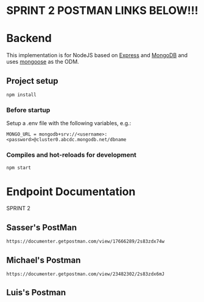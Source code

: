# SPRINT 2 POSTMAN LINKS BELOW!!!
# Backend

This implementation is for NodeJS based on [Express](https://expressjs.com/) and [MongoDB](https://www.mongodb.com/) and uses [mongoose](https://mongoosejs.com/) as the ODM.

## Project setup
```
npm install
```

### Before startup 
Setup a .env file with the following variables, e.g.:

```
MONGO_URL = mongodb+srv://<username>:<password>@cluster0.abcdc.mongodb.net/dbname
```

### Compiles and hot-reloads for development
```
npm start
```
# Endpoint Documentation
SPRINT 2

## Sasser's PostMan 
```
https://documenter.getpostman.com/view/17666289/2s83zdx74w
```
## Michael's Postman
```
https://documenter.getpostman.com/view/23482302/2s83zdx6mJ
```
## Luis's Postman
```

```
